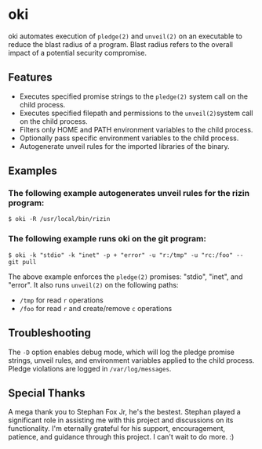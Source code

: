 # oki

oki automates execution of `pledge(2)` and `unveil(2)` on an executable to 
reduce the blast radius of a program. Blast radius refers to the overall impact 
of a potential security compromise.

## Features

- Executes specified promise strings to the `pledge(2)` system call on the 
  child process.
- Executes specified filepath and permissions to the `unveil(2)`system call on 
  the child process.
- Filters only HOME and PATH environment variables to the child process.
- Optionally pass specific environment variables to the child process.
- Autogenerate unveil rules for the imported libraries of the binary.

## Examples

### The following example autogenerates unveil rules for the rizin program:
```shell
$ oki -R /usr/local/bin/rizin
```

### The following example runs oki on the git program:
```shell
$ oki -k "stdio" -k "inet" -p + "error" -u "r:/tmp" -u "rc:/foo" -- git pull
```
The above example enforces the `pledge(2)` promises: "stdio", "inet",
and "error". It also runs `unveil(2)` on the following paths:
- `/tmp` for read `r` operations
- `/foo` for read `r` and create/remove `c` operations

## Troubleshooting
The `-D` option enables debug mode, which will log the pledge promise strings,
unveil rules, and environment variables applied to the child process.
Pledge violations are logged in `/var/log/messages`.

## Special Thanks
A mega thank you to Stephan Fox Jr, he's the bestest. Stephan played a 
significant role in assisting me with this project and discussions on its 
functionality. I'm eternally grateful for his support, encouragement, patience, 
and guidance through this project. I can't wait to do more. :)
